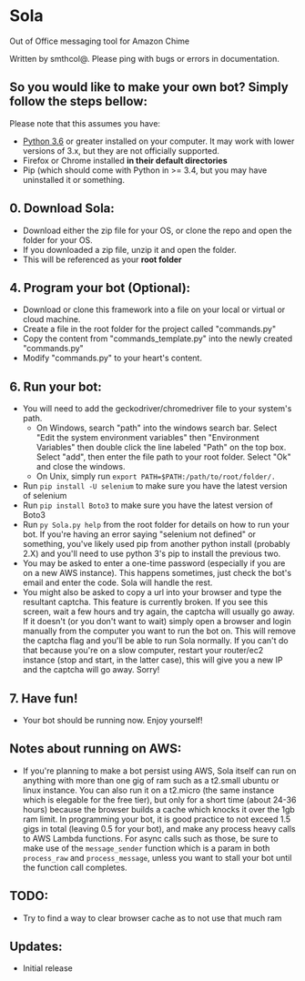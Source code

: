 # Sola
Out of Office messaging tool for Amazon Chime

Written by smthcol@. Please ping with bugs or errors in documentation.

## So you would like to make your own bot? Simply follow the steps bellow:

Please note that this assumes you have:
* [Python 3.6](https://www.python.org/downloads/) or greater installed on your computer. It may work with lower versions of 3.x, but they are not officially supported.
* Firefox or Chrome installed **in their default directories**
* Pip (which should come with Python in >= 3.4, but you may have uninstalled it or something.

## 0. Download Sola:
* Download either the zip file for your OS, or clone the repo and open the folder for your OS.
* If you downloaded a zip file, unzip it and open the folder.
* This will be referenced as your **root folder**

## 4. Program your bot (Optional):
* Download or clone this framework into a file on your local or virtual or cloud machine.
* Create a file in the root folder for the project called "commands.py"
* Copy the content from "commands_template.py" into the newly created "commands.py"
* Modify "commands.py" to your heart's content.

## 6. Run your bot:
* You will need to add the geckodriver/chromedriver file to your system's path.
  - On Windows, search "path" into the windows search bar. Select "Edit the system environment variables" then "Environment Variables" then double click the line labeled "Path" on the top box. Select "add", then enter the file path to your root folder. Select "Ok" and close the windows.
  - On Unix, simply run `export PATH=$PATH:/path/to/root/folder/.` 
* Run `pip install -U selenium` to make sure you have the latest version of selenium
* Run `pip install Boto3` to make sure you have the latest version of Boto3
* Run `py Sola.py help` from the root folder for details on how to run your bot. If you're having an error saying "selenium not defined" or something, you've likely used pip from another python install (probably 2.X) and you'll need to use python 3's pip to install the previous two.
* You may be asked to enter a one-time password (especially if you are on a new AWS instance). This happens sometimes, just check the bot's email and enter the code. Sola will handle the rest.
* You might also be asked to copy a url into your browser and type the resultant captcha. This feature is currently broken. If you see this screen, wait a few hours and try again, the captcha will usually go away. If it doesn't (or you don't want to wait) simply open a browser and login manually from the computer you want to run the bot on. This will remove the captcha flag and you'll be able to run Sola normally. If you can't do that because you're on a slow computer, restart your router/ec2 instance (stop and start, in the latter case), this will give you a new IP and the captcha will go away. Sorry!

## 7. Have fun!
* Your bot should be running now. Enjoy yourself!

## Notes about running on AWS:
* If you're planning to make a bot persist using AWS, Sola itself can run on anything with more than one gig of ram such as a t2.small ubuntu or linux instance. You can also run it on a t2.micro (the same instance which is elegable for the free tier), but only for a short time (about 24-36 hours) because the browser builds a cache which knocks it over the 1gb ram limit. In programming your bot, it is good practice to not exceed 1.5 gigs in total (leaving 0.5 for your bot), and make any process heavy calls to AWS Lambda functions. For async calls such as those, be sure to make use of the `message_sender` function which is a param in both `process_raw` and `process_message`, unless you want to stall your bot until the function call completes.  

## TODO:
* Try to find a way to clear browser cache as to not use that much ram

## Updates: 
* Initial release

